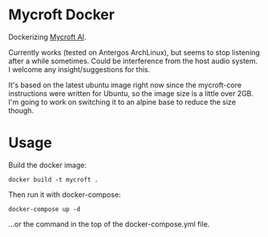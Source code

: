 # Mycroft Docker
Dockerizing [Mycroft AI](https://github.com/MycroftAI/mycroft-core).

Currently works (tested on Antergos ArchLinux), but seems to stop listening after a while sometimes. Could be interference from the 
host audio system. I welcome any insight/suggestions for this.

It's based on the latest ubuntu image right now since the mycroft-core instructions were written for Ubuntu, so the image size is a 
little over 2GB. I'm going to work on switching it to an alpine base to reduce the size though.


# Usage
Build the docker image:

    docker build -t mycroft .

Then run it with docker-compose:

    docker-compose up -d

...or the command in the top of the docker-compose.yml file.

